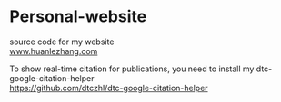 # Personal-website
source code for my website   
www.huanlezhang.com


To show real-time citation for publications, you need to install my dtc-google-citation-helper   
https://github.com/dtczhl/dtc-google-citation-helper
